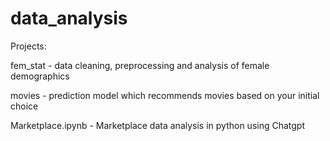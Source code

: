# data_analysis

Projects:

fem_stat - data cleaning, preprocessing and analysis of female demographics

movies - prediction model which recommends movies based on your initial choice

Marketplace.ipynb - Marketplace data analysis in python using Chatgpt
